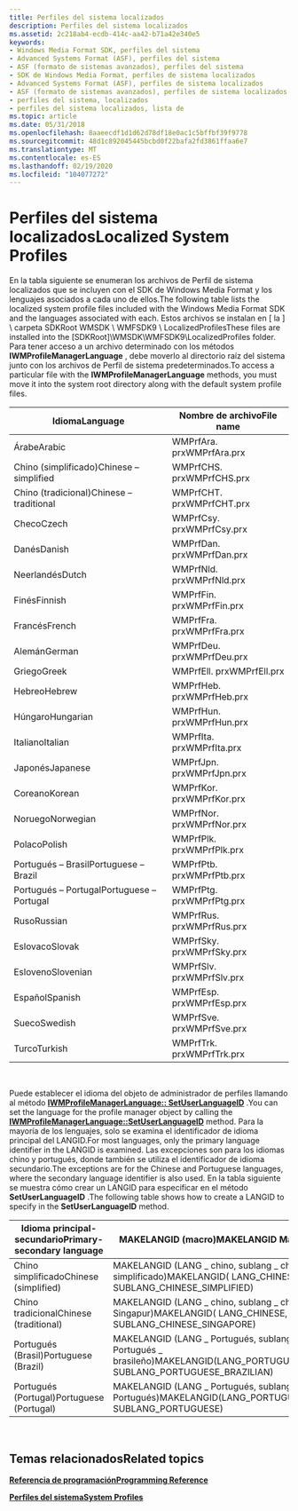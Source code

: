 ```yaml
---
title: Perfiles del sistema localizados
description: Perfiles del sistema localizados
ms.assetid: 2c218ab4-ecdb-414c-aa42-b71a42e340e5
keywords:
- Windows Media Format SDK, perfiles del sistema
- Advanced Systems Format (ASF), perfiles del sistema
- ASF (formato de sistemas avanzados), perfiles del sistema
- SDK de Windows Media Format, perfiles de sistema localizados
- Advanced Systems Format (ASF), perfiles de sistema localizados
- ASF (formato de sistemas avanzados), perfiles de sistema localizados
- perfiles del sistema, localizados
- perfiles del sistema localizados, lista de
ms.topic: article
ms.date: 05/31/2018
ms.openlocfilehash: 8aaeecdf1d1d62d78df18e0ac1c5bffbf39f9778
ms.sourcegitcommit: 48d1c892045445bcbd0f22bafa2fd3861ffaa6e7
ms.translationtype: MT
ms.contentlocale: es-ES
ms.lasthandoff: 02/19/2020
ms.locfileid: "104077272"
---
```

# <a name="localized-system-profiles"></a><span data-ttu-id="fad15-111">Perfiles del sistema localizados</span><span class="sxs-lookup"><span data-stu-id="fad15-111">Localized System Profiles</span></span>

<span data-ttu-id="fad15-112">En la tabla siguiente se enumeran los archivos de Perfil de sistema localizados que se incluyen con el SDK de Windows Media Format y los lenguajes asociados a cada uno de ellos.</span><span class="sxs-lookup"><span data-stu-id="fad15-112">The following table lists the localized system profile files included with the Windows Media Format SDK and the languages associated with each.</span></span> <span data-ttu-id="fad15-113">Estos archivos se instalan en \[ la \] \\ carpeta SDKRoot WMSDK \\ WMFSDK9 \\ LocalizedProfiles</span><span class="sxs-lookup"><span data-stu-id="fad15-113">These files are installed into the \[SDKRoot\]\\WMSDK\\WMFSDK9\\LocalizedProfiles folder.</span></span> <span data-ttu-id="fad15-114">Para tener acceso a un archivo determinado con los métodos **IWMProfileManagerLanguage** , debe moverlo al directorio raíz del sistema junto con los archivos de Perfil de sistema predeterminados.</span><span class="sxs-lookup"><span data-stu-id="fad15-114">To access a particular file with the **IWMProfileManagerLanguage** methods, you must move it into the system root directory along with the default system profile files.</span></span>



| <span data-ttu-id="fad15-115">Idioma</span><span class="sxs-lookup"><span data-stu-id="fad15-115">Language</span></span>              | <span data-ttu-id="fad15-116">Nombre de archivo</span><span class="sxs-lookup"><span data-stu-id="fad15-116">File name</span></span>    |
|-----------------------|--------------|
| <span data-ttu-id="fad15-117">Árabe</span><span class="sxs-lookup"><span data-stu-id="fad15-117">Arabic</span></span>                | <span data-ttu-id="fad15-118">WMPrfAra. prx</span><span class="sxs-lookup"><span data-stu-id="fad15-118">WMPrfAra.prx</span></span> |
| <span data-ttu-id="fad15-119">Chino (simplificado)</span><span class="sxs-lookup"><span data-stu-id="fad15-119">Chinese – simplified</span></span>  | <span data-ttu-id="fad15-120">WMPrfCHS. prx</span><span class="sxs-lookup"><span data-stu-id="fad15-120">WMPrfCHS.prx</span></span> |
| <span data-ttu-id="fad15-121">Chino (tradicional)</span><span class="sxs-lookup"><span data-stu-id="fad15-121">Chinese – traditional</span></span> | <span data-ttu-id="fad15-122">WMPrfCHT. prx</span><span class="sxs-lookup"><span data-stu-id="fad15-122">WMPrfCHT.prx</span></span> |
| <span data-ttu-id="fad15-123">Checo</span><span class="sxs-lookup"><span data-stu-id="fad15-123">Czech</span></span>                 | <span data-ttu-id="fad15-124">WMPrfCsy. prx</span><span class="sxs-lookup"><span data-stu-id="fad15-124">WMPrfCsy.prx</span></span> |
| <span data-ttu-id="fad15-125">Danés</span><span class="sxs-lookup"><span data-stu-id="fad15-125">Danish</span></span>                | <span data-ttu-id="fad15-126">WMPrfDan. prx</span><span class="sxs-lookup"><span data-stu-id="fad15-126">WMPrfDan.prx</span></span> |
| <span data-ttu-id="fad15-127">Neerlandés</span><span class="sxs-lookup"><span data-stu-id="fad15-127">Dutch</span></span>                 | <span data-ttu-id="fad15-128">WMPrfNld. prx</span><span class="sxs-lookup"><span data-stu-id="fad15-128">WMPrfNld.prx</span></span> |
| <span data-ttu-id="fad15-129">Finés</span><span class="sxs-lookup"><span data-stu-id="fad15-129">Finnish</span></span>               | <span data-ttu-id="fad15-130">WMPrfFin. prx</span><span class="sxs-lookup"><span data-stu-id="fad15-130">WMPrfFin.prx</span></span> |
| <span data-ttu-id="fad15-131">Francés</span><span class="sxs-lookup"><span data-stu-id="fad15-131">French</span></span>                | <span data-ttu-id="fad15-132">WMPrfFra. prx</span><span class="sxs-lookup"><span data-stu-id="fad15-132">WMPrfFra.prx</span></span> |
| <span data-ttu-id="fad15-133">Alemán</span><span class="sxs-lookup"><span data-stu-id="fad15-133">German</span></span>                | <span data-ttu-id="fad15-134">WMPrfDeu. prx</span><span class="sxs-lookup"><span data-stu-id="fad15-134">WMPrfDeu.prx</span></span> |
| <span data-ttu-id="fad15-135">Griego</span><span class="sxs-lookup"><span data-stu-id="fad15-135">Greek</span></span>                 | <span data-ttu-id="fad15-136">WMPrfEll. prx</span><span class="sxs-lookup"><span data-stu-id="fad15-136">WMPrfEll.prx</span></span> |
| <span data-ttu-id="fad15-137">Hebreo</span><span class="sxs-lookup"><span data-stu-id="fad15-137">Hebrew</span></span>                | <span data-ttu-id="fad15-138">WMPrfHeb. prx</span><span class="sxs-lookup"><span data-stu-id="fad15-138">WMPrfHeb.prx</span></span> |
| <span data-ttu-id="fad15-139">Húngaro</span><span class="sxs-lookup"><span data-stu-id="fad15-139">Hungarian</span></span>             | <span data-ttu-id="fad15-140">WMPrfHun. prx</span><span class="sxs-lookup"><span data-stu-id="fad15-140">WMPrfHun.prx</span></span> |
| <span data-ttu-id="fad15-141">Italiano</span><span class="sxs-lookup"><span data-stu-id="fad15-141">Italian</span></span>               | <span data-ttu-id="fad15-142">WMPrfIta. prx</span><span class="sxs-lookup"><span data-stu-id="fad15-142">WMPrfIta.prx</span></span> |
| <span data-ttu-id="fad15-143">Japonés</span><span class="sxs-lookup"><span data-stu-id="fad15-143">Japanese</span></span>              | <span data-ttu-id="fad15-144">WMPrfJpn. prx</span><span class="sxs-lookup"><span data-stu-id="fad15-144">WMPrfJpn.prx</span></span> |
| <span data-ttu-id="fad15-145">Coreano</span><span class="sxs-lookup"><span data-stu-id="fad15-145">Korean</span></span>                | <span data-ttu-id="fad15-146">WMPrfKor. prx</span><span class="sxs-lookup"><span data-stu-id="fad15-146">WMPrfKor.prx</span></span> |
| <span data-ttu-id="fad15-147">Noruego</span><span class="sxs-lookup"><span data-stu-id="fad15-147">Norwegian</span></span>             | <span data-ttu-id="fad15-148">WMPrfNor. prx</span><span class="sxs-lookup"><span data-stu-id="fad15-148">WMPrfNor.prx</span></span> |
| <span data-ttu-id="fad15-149">Polaco</span><span class="sxs-lookup"><span data-stu-id="fad15-149">Polish</span></span>                | <span data-ttu-id="fad15-150">WMPrfPlk. prx</span><span class="sxs-lookup"><span data-stu-id="fad15-150">WMPrfPlk.prx</span></span> |
| <span data-ttu-id="fad15-151">Portugués – Brasil</span><span class="sxs-lookup"><span data-stu-id="fad15-151">Portuguese – Brazil</span></span>   | <span data-ttu-id="fad15-152">WMPrfPtb. prx</span><span class="sxs-lookup"><span data-stu-id="fad15-152">WMPrfPtb.prx</span></span> |
| <span data-ttu-id="fad15-153">Portugués – Portugal</span><span class="sxs-lookup"><span data-stu-id="fad15-153">Portuguese – Portugal</span></span> | <span data-ttu-id="fad15-154">WMPrfPtg. prx</span><span class="sxs-lookup"><span data-stu-id="fad15-154">WMPrfPtg.prx</span></span> |
| <span data-ttu-id="fad15-155">Ruso</span><span class="sxs-lookup"><span data-stu-id="fad15-155">Russian</span></span>               | <span data-ttu-id="fad15-156">WMPrfRus. prx</span><span class="sxs-lookup"><span data-stu-id="fad15-156">WMPrfRus.prx</span></span> |
| <span data-ttu-id="fad15-157">Eslovaco</span><span class="sxs-lookup"><span data-stu-id="fad15-157">Slovak</span></span>                | <span data-ttu-id="fad15-158">WMPrfSky. prx</span><span class="sxs-lookup"><span data-stu-id="fad15-158">WMPrfSky.prx</span></span> |
| <span data-ttu-id="fad15-159">Esloveno</span><span class="sxs-lookup"><span data-stu-id="fad15-159">Slovenian</span></span>             | <span data-ttu-id="fad15-160">WMPrfSlv. prx</span><span class="sxs-lookup"><span data-stu-id="fad15-160">WMPrfSlv.prx</span></span> |
| <span data-ttu-id="fad15-161">Español</span><span class="sxs-lookup"><span data-stu-id="fad15-161">Spanish</span></span>               | <span data-ttu-id="fad15-162">WMPrfEsp. prx</span><span class="sxs-lookup"><span data-stu-id="fad15-162">WMPrfEsp.prx</span></span> |
| <span data-ttu-id="fad15-163">Sueco</span><span class="sxs-lookup"><span data-stu-id="fad15-163">Swedish</span></span>               | <span data-ttu-id="fad15-164">WMPrfSve. prx</span><span class="sxs-lookup"><span data-stu-id="fad15-164">WMPrfSve.prx</span></span> |
| <span data-ttu-id="fad15-165">Turco</span><span class="sxs-lookup"><span data-stu-id="fad15-165">Turkish</span></span>               | <span data-ttu-id="fad15-166">WMPrfTrk. prx</span><span class="sxs-lookup"><span data-stu-id="fad15-166">WMPrfTrk.prx</span></span> |



 

<span data-ttu-id="fad15-167">Puede establecer el idioma del objeto de administrador de perfiles llamando al método [**IWMProfileManagerLanguage:: SetUserLanguageID**](/previous-versions/windows/desktop/api/Wmsdkidl/nf-wmsdkidl-iwmprofilemanagerlanguage-setuserlanguageid) .</span><span class="sxs-lookup"><span data-stu-id="fad15-167">You can set the language for the profile manager object by calling the [**IWMProfileManagerLanguage::SetUserLanguageID**](/previous-versions/windows/desktop/api/Wmsdkidl/nf-wmsdkidl-iwmprofilemanagerlanguage-setuserlanguageid) method.</span></span> <span data-ttu-id="fad15-168">Para la mayoría de los lenguajes, solo se examina el identificador de idioma principal del LANGID.</span><span class="sxs-lookup"><span data-stu-id="fad15-168">For most languages, only the primary language identifier in the LANGID is examined.</span></span> <span data-ttu-id="fad15-169">Las excepciones son para los idiomas chino y portugués, donde también se utiliza el identificador de idioma secundario.</span><span class="sxs-lookup"><span data-stu-id="fad15-169">The exceptions are for the Chinese and Portuguese languages, where the secondary language identifier is also used.</span></span> <span data-ttu-id="fad15-170">En la tabla siguiente se muestra cómo crear un LANGID para especificar en el método **SetUserLanguageID** .</span><span class="sxs-lookup"><span data-stu-id="fad15-170">The following table shows how to create a LANGID to specify in the **SetUserLanguageID** method.</span></span>



| <span data-ttu-id="fad15-171">Idioma principal-secundario</span><span class="sxs-lookup"><span data-stu-id="fad15-171">Primary-secondary language</span></span> | <span data-ttu-id="fad15-172">MAKELANGID (macro)</span><span class="sxs-lookup"><span data-stu-id="fad15-172">MAKELANGID Macro</span></span>                                             |
|----------------------------|--------------------------------------------------------------|
| <span data-ttu-id="fad15-173">Chino simplificado</span><span class="sxs-lookup"><span data-stu-id="fad15-173">Chinese (simplified)</span></span>       | <span data-ttu-id="fad15-174">MAKELANGID (LANG \_ chino, sublang \_ chino \_ simplificado)</span><span class="sxs-lookup"><span data-stu-id="fad15-174">MAKELANGID( LANG\_CHINESE, SUBLANG\_CHINESE\_SIMPLIFIED)</span></span>     |
| <span data-ttu-id="fad15-175">Chino tradicional</span><span class="sxs-lookup"><span data-stu-id="fad15-175">Chinese (traditional)</span></span>      | <span data-ttu-id="fad15-176">MAKELANGID (LANG \_ chino, sublang \_ chino \_ Singapur)</span><span class="sxs-lookup"><span data-stu-id="fad15-176">MAKELANGID( LANG\_CHINESE, SUBLANG\_CHINESE\_SINGAPORE)</span></span>      |
| <span data-ttu-id="fad15-177">Portugués (Brasil)</span><span class="sxs-lookup"><span data-stu-id="fad15-177">Portuguese (Brazil)</span></span>        | <span data-ttu-id="fad15-178">MAKELANGID (LANG \_ Portugués, sublang \_ Portugués \_ brasileño)</span><span class="sxs-lookup"><span data-stu-id="fad15-178">MAKELANGID(LANG\_PORTUGUESE, SUBLANG\_PORTUGUESE\_BRAZILIAN)</span></span> |
| <span data-ttu-id="fad15-179">Portugués (Portugal)</span><span class="sxs-lookup"><span data-stu-id="fad15-179">Portuguese (Portugal)</span></span>      | <span data-ttu-id="fad15-180">MAKELANGID (LANG \_ Portugués, sublang \_ Portugués)</span><span class="sxs-lookup"><span data-stu-id="fad15-180">MAKELANGID(LANG\_PORTUGUESE, SUBLANG\_PORTUGUESE)</span></span>            |



 

## <a name="related-topics"></a><span data-ttu-id="fad15-181">Temas relacionados</span><span class="sxs-lookup"><span data-stu-id="fad15-181">Related topics</span></span>

<dl> <dt>

[<span data-ttu-id="fad15-182">**Referencia de programación**</span><span class="sxs-lookup"><span data-stu-id="fad15-182">**Programming Reference**</span></span>](programming-reference.md)
</dt> <dt>

[<span data-ttu-id="fad15-183">**Perfiles del sistema**</span><span class="sxs-lookup"><span data-stu-id="fad15-183">**System Profiles**</span></span>](system-profiles.md)
</dt> </dl>

 

 





